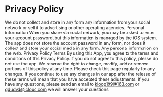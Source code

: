 # Privacy Policy

We do not collect and store in any form any information from your social network or sell it to advertising or other operating agencies. Personal information When you share via social network, you may be asked to enter your account password, but this information is managed by the iOS system. The app does not store the account password in any form, nor does it collect and store your social media in any form. Any personal information on the web. Privacy Policy Terms By using this App, you agree to the terms and conditions of this Privacy Policy. If you do not agree to this policy, please do not use the app. We reserve the right to change, modify, add or remove portions of this policy at any time. Please check this page regularly for any changes. If you continue to use any changes in our app after the release of these terms will mean that you have accepted these adjustments.
If you have any questions, please send an email to kloop199@163.com or gdudvd@icloud.com we will answer your questions.
